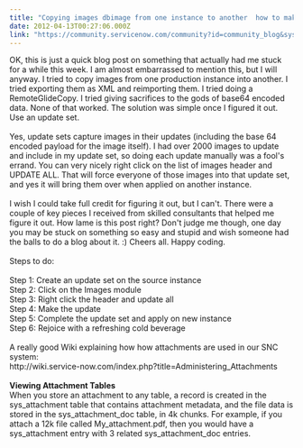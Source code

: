 ```yaml
---
title: "Copying images dbimage from one instance to another  how to make it not so hard"
date: 2012-04-13T00:27:06.000Z
link: "https://community.servicenow.com/community?id=community_blog&sys_id=6a5ce6a1dbd0dbc01dcaf3231f9619df"
---
```

<p>OK, this is just a quick blog post on something that actually had me stuck for a while this week. I am almost embarrassed to mention this, but I will anyway. I tried to copy images from one production instance into another. I tried exporting them as XML and reimporting them. I tried doing a RemoteGlideCopy. I tried giving sacrifices to the gods of base64 encoded data. None of that worked. The solution was simple once I figured it out. Use an update set.<br /><br />Yes, update sets capture images in their updates (including the base 64 encoded payload for the image itself). I had over 2000 images to update and include in my update set, so doing each update manually was a fool's errand. You can very nicely right click on the list of images header and UPDATE ALL. That will force everyone of those images into that update set, and yes it will bring them over when applied on another instance.<br /><br />I wish I could take full credit for figuring it out, but I can't. There were a couple of key pieces I received from skilled consultants that helped me figure it out. How lame is this post right? Don't judge me though, one day you may be stuck on something so easy and stupid and wish someone had the balls to do a blog about it. :) Cheers all. Happy coding.<br /><br />Steps to do:<br /><br />Step 1: Create an update set on the source instance<br />Step 2: Click on the Images module<br />Step 3: Right click the header and update all<br />Step 4: Make the update<br />Step 5: Complete the update set and apply on new instance<br />Step 6: Rejoice with a refreshing cold beverage<br /><br />A really good Wiki explaining how how attachments are used in our SNC system:<br />http://wiki.service-now.com/index.php?title=Administering_Attachments<br /><br /><b>Viewing Attachment Tables</b><br />When you store an attachment to any table, a record is created in the sys_attachment table that contains attachment metadata, and the file data is stored in the sys_attachment_doc table, in 4k chunks. For example, if you attach a 12k file called My_attachment.pdf, then you would have a sys_attachment entry with 3 related sys_attachment_doc entries.</p>